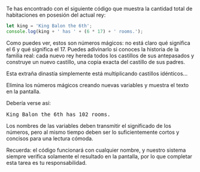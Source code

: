 
Te has encontrado con el siguiente código que muestra la cantidad total de habitaciones en posesión del actual rey:

```javascript
let king = 'King Balon the 6th';
console.log(king + ' has ' + (6 * 17) + ' rooms.');
```

Como puedes ver, estos son números mágicos: no está claro qué significa el 6 y qué significa el 17. Puedes adivinarlo si conoces la historia de la familia real: cada nuevo rey hereda todos los castillos de sus antepasados y construye un nuevo castillo, una copia exacta del castillo de sus padres.

Esta extraña dinastía simplemente está multiplicando castillos idénticos...

Elimina los números mágicos creando nuevas variables y muestra el texto en la pantalla.

Debería verse así:

<pre class='hexlet-basics-output'>
King Balon the 6th has 102 rooms.
</pre>

Los nombres de las variables deben transmitir el significado de los números, pero al mismo tiempo deben ser lo suficientemente cortos y concisos para una lectura cómoda.

Recuerda: el código funcionará con cualquier nombre, y nuestro sistema siempre verifica solamente el resultado en la pantalla, por lo que completar esta tarea es tu responsabilidad.
